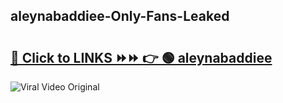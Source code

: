 
 ## aleynabaddiee-Only-Fans-Leaked

# <h2><a href="https://clipsfans.com/aleynabaddiee&ref=git">🔗 Click to LINKS ⏩⏩ 👉 🟢 aleynabaddiee </a></h2>

<a href="https://clipsfans.com/aleynabaddiee&ref=git" rel="nofollow" data-target="animated-image.originalLink"><img src="https://i.ibb.co.com/xMMVF88/686577567.gif" alt="Viral Video Original" style="max-width: 100%; display: inline-block;" data-target="animated-image.originalImage"></a>
